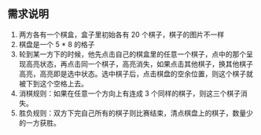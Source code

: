 ## 需求说明

1. 两方各有一个棋盒，盒子里初始各有 20 个棋子，棋子的图片不一样
2. 棋盘是一个 5 \* 8 的格子
3. 轮到某一方下的时候，他先点击自己的棋盒里的任意一个棋子，点中的那个呈现高亮状态，再点击同一个棋子，高亮消失，如果点击其他棋子，换其他棋子高亮，高亮即是选中状态。选中棋子后，点击棋盘的空余位置，则这个棋子就被下到这个空格上去。
4. 消棋规则：如果在任意一个方向上有连成 3 个同样的棋子，则这三个棋子消失。
5. 胜负规则：双方下完自己所有的棋子则比赛结束，清点棋盘上的棋子，数量少的一方获胜。
